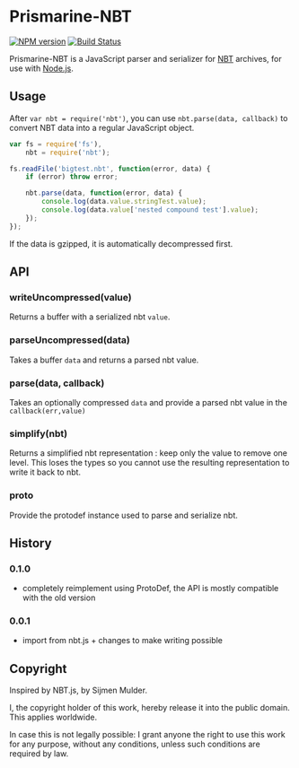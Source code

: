 # Prismarine-NBT
[![NPM version](https://img.shields.io/npm/v/prismarine-nbt.svg)](http://npmjs.com/package/prismarine-nbt)
[![Build Status](https://img.shields.io/circleci/project/PrismarineJS/prismarine-nbt/master.svg)](https://circleci.com/gh/PrismarineJS/prismarine-nbt)

Prismarine-NBT is a JavaScript parser and serializer for [NBT](http://wiki.vg/NBT) archives, for use with [Node.js](http://nodejs.org/).


## Usage

After `var nbt = require('nbt')`, you can use `nbt.parse(data, callback)` to convert NBT data into a regular JavaScript object.
```js
var fs = require('fs'),
    nbt = require('nbt');

fs.readFile('bigtest.nbt', function(error, data) {
    if (error) throw error;

    nbt.parse(data, function(error, data) {
        console.log(data.value.stringTest.value);
        console.log(data.value['nested compound test'].value);
    });
});
```

If the data is gzipped, it is automatically decompressed first.

## API

### writeUncompressed(value)

Returns a buffer with a serialized nbt `value`.

### parseUncompressed(data)

Takes a buffer `data` and returns a parsed nbt value.

### parse(data, callback)

Takes an optionally compressed `data` and provide a parsed nbt value in the `callback(err,value)`

### simplify(nbt)

Returns a simplified nbt representation : keep only the value to remove one level.
This loses the types so you cannot use the resulting representation to write it back to nbt.

### proto

Provide the protodef instance used to parse and serialize nbt.

## History

### 0.1.0
* completely reimplement using ProtoDef, the API is mostly compatible with the old version

### 0.0.1
* import from nbt.js + changes to make writing possible

## Copyright

Inspired by NBT.js, by Sijmen Mulder.

I, the copyright holder of this work, hereby release it into the public domain. This applies worldwide.

In case this is not legally possible: I grant anyone the right to use this work for any purpose, without any conditions, unless such conditions are required by law.